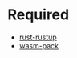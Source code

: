 # Required

* [rust-rustup](https://www.rust-lang.org/tools/install)
* [wasm-pack](https://rustwasm.github.io/wasm-pack/installer/)